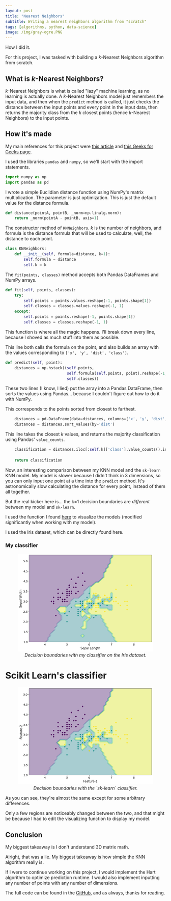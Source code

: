 ```yaml
---
layout: post
title: "Nearest Neighbors"
subtitle: Writing a nearest neighbors algorithm from "scratch"
tags: [algorithms, python, data-science]
image: /img/gray-ogre.PNG
---
```


How I did it.

For this project,
I was tasked with building a _k_-Nearest Neighbors algorithm from scratch.

## What is _k_-Nearest Neighbors?
_k_-Nearest Neighbors is what is called "lazy" machine learning,
as no learning is actually done.
A _k_-Nearest Neighbors model just remembers the input data,
and then when the `predict` method is called,
it just checks the distance between the input points and every point in the input data,
then returns the majority class from the _k_ closest points
(hence _k_-Nearest Neighbors) to the input points.

## How it's made

My main references for this project were [this article](https://kevinzakka.github.io/2016/07/13/k-nearest-neighbor/) and [this Geeks for Geeks page](https://www.geeksforgeeks.org/k-nearest-neighbours/).

I used the libraries `pandas` and `numpy`, so we'll start with the import statements.

```python
import numpy as np
import pandas as pd
```

I wrote a simple Euclidian distance function using NumPy's matrix multiplication.
The parameter is just optimization.
This is just the default value for the distance formula.

```python
def distance(pointA, pointB, _norm=np.linalg.norm):
    return _norm(pointA - pointB, axis=1)
```

The constructor method of `KNNeighbors`. _k_ is the number of neighbors,
and formula is the distance formula that will be used to calculate, well,
the distance to each point.

```python
class KNNeighbors:
    def __init__(self, formula=distance, k=1):
        self.formula = distance
        self.k = k
```

The `fit(points, classes)` method accepts both Pandas DataFrames and NumPy arrays.

```python
def fit(self, points, classes):
    try:
        self.points = points.values.reshape(-1, points.shape[1])
        self.classes = classes.values.reshape(-1, 1)
    except:
        self.points = points.reshape(-1, points.shape[1])
        self.classes = classes.reshape(-1, 1)
```
This function is where all the magic happens. I'll break down every line,
because I shoved as much stuff into them as possible.

This line both calls the formula on the point,
and also builds an array with the values corresponding to `['x', 'y', 'dist', 'class']`.

```python
def predict(self, point):
    distances = np.hstack((self.points,
                           self.formula(self.points, point).reshape(-1, 1),
                           self.classes))
```
These two lines (I know, I lied) put the array into a Pandas DataFrame,
then sorts the values using Pandas...
because I couldn't figure out how to do it with NumPy.

This corresponds to the points sorted from closest to farthest.

```python
    distances = pd.DataFrame(data=distances, columns=['x', 'y', 'dist', 'class'])
    distances = distances.sort_values(by='dist')
```

This line takes the closest _k_ values,
and returns the majority classification using Pandas' `value_counts`.

```python
    classification = distances.iloc[:self.k]['class'].value_counts().index[0]

    return classification
```

Now, an interesting comparison between my KNN model and the `sk-learn` KNN model.
My model is slower because I didn't think in 3 dimensions,
so you can only input one point at a time into the `predict` method.
It's astronomically slow calculating the distance for every point,
instead of them all together.

But the real kicker here is...
the k=1 decision boundaries are _different_ between my model and `sk-learn`.

I used the function I found <a href="https://towardsdatascience.com/easily-visualize-scikit-learn-models-decision-boundaries-dd0fb3747508">here</a> to visualize the models (modified significantly when working with my model).

I used the Iris dataset, which can be directly found here.

### My classifier
<figure class="center-block">
  <img src="../img/decision_boundaries.png" alt="Browsing this website on lite-mode is really taking a toll on your experience." title="Fun fact: this is how country borders are defined. That's a joke." />
  <figcaption align="center"><i>Decision boundaries with my classifier on the Iris dataset.</i></figcaption>
</figure>

# Scikit Learn's classifier

<figure class="center-block">
  <img src="../img/decision_boundaries_sklearn.png" alt="Browsing this website on lite-mode is really taking a toll on your experience." title='That one yellow point at the bottom: "Nobody thinks what I think."' />
  <figcaption align="center"><i>Decision boundaries with the `sk-learn` classifier.</i></figcaption>
</figure>

As you can see, they're almost the same except for some arbitrary differences.

Only a few regions are noticeably changed between the two,
and that might be because I had to edit the visualizing function to display my model.

## Conclusion

My biggest takeaway is I don't understand 3D matrix math.

Alright, that was a lie.
My biggest takeaway is how simple the KNN algorithm really is.

If I were to continue working on this project,
I would implement the Hart algorithm to optimize prediction runtime.
I would also implement inputting any number of points with any number of dimensions.

The full code can be found in the [GitHub](https://github.com/cedro-gasque/CS-Data-Science-Build-Week-1), and as always, thanks for reading.
